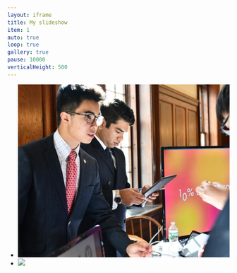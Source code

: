```yaml
---
layout: iframe
title: My slideshow
item: 1
auto: true
loop: true
gallery: true
pause: 10000
verticalHeight: 500
---
```


*  <div class="box"> <img src="my-pics1/photo31.jpg"></div>
*  <div class="box"> <img src="my-pics1/photo8.jpg&"></div>
